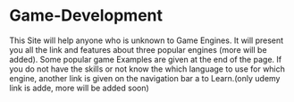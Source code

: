 # Game-Development

This Site will help anyone who is unknown to Game Engines. It will present you all the link and features about three popular engines (more will be added).
Some popular game Examples are given at the end of the page. If you do not have the skills or not know the which language to use for which engine, another link is given on the navigation bar a to Learn.(only udemy link is adde, more will be added soon)
